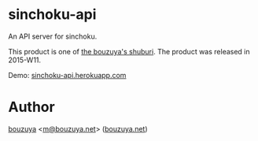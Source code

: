 # sinchoku-api

An API server for sinchoku.

This product is one of [the bouzuya's shuburi][shuburi]. The product was released in 2015-W11.

Demo: [sinchoku-api.herokuapp.com](https://sinchoku-api.herokuapp.com/)

# Author

[bouzuya][] &lt;[m@bouzuya.net][email]&gt; ([bouzuya.net][url])

[shuburi]: http://shuburi.org/
[bouzuya]: https://github.com/bouzuya/
[email]: mailto:m@bouzuya.net
[url]: http://bouzuya.net
